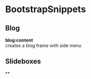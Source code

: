 # BootstrapSnippets

## Blog 

**blog:content**  
creates a blog frame with side menu 



## Slideboxes

**

